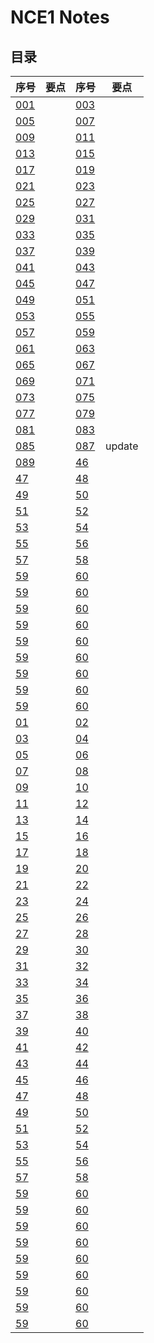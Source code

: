 
# **NCE1 Notes**  
## **目录**

<div style="text-align: center;">

|  序号  |  要点  |  序号  |  要点  |
|----|----|----|----|
| [001](https://moodhappy.github.io/moodHappy.gitHub.io-nce/nce1/001.html)|  | [003](https://moodhappy.github.io/moodHappy.gitHub.io-nce/nce1/003.html)|  |
| [005](https://moodhappy.github.io/moodHappy.gitHub.io-nce/nce1/005.html)|  | [007](https://moodhappy.github.io/moodHappy.gitHub.io-nce/nce1/007.html)|  |
| [009](https://moodhappy.github.io/moodHappy.gitHub.io-nce/nce1/009.html)|  | [011](https://moodhappy.github.io/moodHappy.gitHub.io-nce/nce1/011.html)|  |
| [013](https://moodhappy.github.io/moodHappy.gitHub.io-nce/nce1/013.html)|  | [015](https://moodhappy.github.io/moodHappy.gitHub.io-nce/nce1/015.html)|  |
| [017](https://moodhappy.github.io/moodHappy.gitHub.io-nce/nce1/017.html)|  | [019](https://moodhappy.github.io/moodHappy.gitHub.io-nce/nce1/019.html)|  |
| [021](https://moodhappy.github.io/moodHappy.gitHub.io-nce/nce1/021.html)|  | [023](https://moodhappy.github.io/moodHappy.gitHub.io-nce/nce1/023.html)|  |
| [025](https://moodhappy.github.io/moodHappy.gitHub.io-nce/nce1/025.html)|  | [027](https://moodhappy.github.io/moodHappy.gitHub.io-nce/nce1/027.html)|  |
| [029](https://moodhappy.github.io/moodHappy.gitHub.io-nce/nce1/029.html)|  | [031](https://moodhappy.github.io/moodHappy.gitHub.io-nce/nce1/031.html)|  |
| [033](https://moodhappy.github.io/moodHappy.gitHub.io-nce/nce1/033.html)|  | [035](https://moodhappy.github.io/moodHappy.gitHub.io-nce/nce1/035.html)|  |
| [037](https://moodhappy.github.io/moodHappy.gitHub.io-nce/nce1/037.html)|  | [039](https://moodhappy.github.io/moodHappy.gitHub.io-nce/nce1/039.html)|  |
| [041](https://moodhappy.github.io/moodHappy.gitHub.io-nce/nce1/041.html)|  | [043](https://moodhappy.github.io/moodHappy.gitHub.io-nce/nce1/043.html)|  |
| [045](https://moodhappy.github.io/moodHappy.gitHub.io-nce/nce1/045.html)|  | [047](https://moodhappy.github.io/moodHappy.gitHub.io-nce/nce1/047.html)|  |
| [049](https://moodhappy.github.io/moodHappy.gitHub.io-nce/nce1/049.html)|  | [051](https://moodhappy.github.io/moodHappy.gitHub.io-nce/nce1/051.html)|  |
| [053](https://moodhappy.github.io/moodHappy.gitHub.io-nce/nce1/053.html)|  | [055](https://moodhappy.github.io/moodHappy.gitHub.io-nce/nce1/055.html)|  |
| [057](https://moodhappy.github.io/moodHappy.gitHub.io-nce/nce1/057.html)|  | [059](https://moodhappy.github.io/moodHappy.gitHub.io-nce/nce1/059.html)|  |
|[061](https://moodhappy.github.io/moodHappy.gitHub.io-nce/nce1/061.html)|  | [063](https://moodhappy.github.io/moodHappy.gitHub.io-nce/nce1/063.html)|  |
| [065](https://moodhappy.github.io/moodHappy.gitHub.io-nce/nce1/065.html)|  | [067](https://moodhappy.github.io/moodHappy.gitHub.io-nce/nce1/067.html)|  |
| [069](https://moodhappy.github.io/moodHappy.gitHub.io-nce/nce1/069.html)|  | [071](https://moodhappy.github.io/moodHappy.gitHub.io-nce/nce1/071.html)|  |
| [073](https://moodhappy.github.io/moodHappy.gitHub.io-nce/nce1/073.html)|  | [075](https://moodhappy.github.io/moodHappy.gitHub.io-nce/nce1/075.html)|  |
| [077](https://moodhappy.github.io/moodHappy.gitHub.io-nce/nce1/077.html)|  | [079](https://moodhappy.github.io/moodHappy.gitHub.io-nce/nce1/079.html)|  |
| [081](https://moodhappy.github.io/moodHappy.gitHub.io-nce/nce1/081.html)|  | [083](https://moodhappy.github.io/moodHappy.gitHub.io-nce/nce1/083.html)|  |
| [085](https://moodhappy.github.io/moodHappy.gitHub.io-nce/nce1/085.html)|  | [087](https://moodhappy.github.io/moodHappy.gitHub.io-nce/nce1/087.html)| update |
| [089](https://moodhappy.github.io/moodHappy.gitHub.io-nce/nce1/089.html)|  | [46](https://moodhappy.github.io/moodHappy.gitHub.io-nce/nce1/46.html)|  |
| [47](https://moodhappy.github.io/moodHappy.gitHub.io-nce/nce1/47.html)|  | [48](https://moodhappy.github.io/moodHappy.gitHub.io-nce/nce1/48.html)|  |
| [49](https://moodhappy.github.io/moodHappy.gitHub.io-nce/nce1/49.html)|  | [50](https://moodhappy.github.io/moodHappy.gitHub.io-nce/nce1/50.html)|  |
| [51](https://moodhappy.github.io/moodHappy.gitHub.io-nce/nce1/51.html)|  | [52](https://moodhappy.github.io/moodHappy.gitHub.io-nce/nce1/52.html)|  |
| [53](https://moodhappy.github.io/moodHappy.gitHub.io-nce/nce1/53.html)|  | [54](https://moodhappy.github.io/moodHappy.gitHub.io-nce/nce1/54.html)|  |
| [55](https://moodhappy.github.io/moodHappy.gitHub.io-nce/nce1/55.html)|  | [56](https://moodhappy.github.io/moodHappy.gitHub.io-nce/nce1/56.html)|  |
| [57](https://moodhappy.github.io/moodHappy.gitHub.io-nce/nce1/57.html)|  | [58](https://moodhappy.github.io/moodHappy.gitHub.io-nce/nce1/58.html)|  |
| [59](https://moodhappy.github.io/moodHappy.gitHub.io-nce/nce1/59.html)|  | [60](https://moodhappy.github.io/moodHappy.gitHub.io-nce/nce1/60.html)|  |
| [59](https://moodhappy.github.io/moodHappy.gitHub.io-nce/nce1/59.html)|  | [60](https://moodhappy.github.io/moodHappy.gitHub.io-nce/nce1/60.html)|  |
| [59](https://moodhappy.github.io/moodHappy.gitHub.io-nce/nce1/59.html)|  | [60](https://moodhappy.github.io/moodHappy.gitHub.io-nce/nce1/60.html)|  |
| [59](https://moodhappy.github.io/moodHappy.gitHub.io-nce/nce1/59.html)|  | [60](https://moodhappy.github.io/moodHappy.gitHub.io-nce/nce1/60.html)|  |
| [59](https://moodhappy.github.io/moodHappy.gitHub.io-nce/nce1/59.html)|  | [60](https://moodhappy.github.io/moodHappy.gitHub.io-nce/nce1/60.html)|  |
| [59](https://moodhappy.github.io/moodHappy.gitHub.io-nce/nce1/59.html)|  | [60](https://moodhappy.github.io/moodHappy.gitHub.io-nce/nce1/60.html)|  |
| [59](https://moodhappy.github.io/moodHappy.gitHub.io-nce/nce1/59.html)|  | [60](https://moodhappy.github.io/moodHappy.gitHub.io-nce/nce1/60.html)|  |
| [59](https://moodhappy.github.io/moodHappy.gitHub.io-nce/nce1/59.html)|  | [60](https://moodhappy.github.io/moodHappy.gitHub.io-nce/nce1/60.html)|  |
| [59](https://moodhappy.github.io/moodHappy.gitHub.io-nce/nce1/59.html)|  | [60](https://moodhappy.github.io/moodHappy.gitHub.io-nce/nce1/60.html)|  |
| [01](https://moodhappy.github.io/moodHappy.gitHub.io-nce/nce1/01.html)|  | [02](https://moodhappy.github.io/moodHappy.gitHub.io-nce/nce1/02.html)|  |
| [03](https://moodhappy.github.io/moodHappy.gitHub.io-nce/nce1/03.html)|  | [04](https://moodhappy.github.io/moodHappy.gitHub.io-nce/nce1/04.html)|  |
| [05](https://moodhappy.github.io/moodHappy.gitHub.io-nce/nce1/05.html)|  | [06](https://moodhappy.github.io/moodHappy.gitHub.io-nce/nce1/06.html)|  |
| [07](https://moodhappy.github.io/moodHappy.gitHub.io-nce/nce1/07.html)|  | [08](https://moodhappy.github.io/moodHappy.gitHub.io-nce/nce1/08.html)|  |
| [09](https://moodhappy.github.io/moodHappy.gitHub.io-nce/nce1/09.html)|  | [10](https://moodhappy.github.io/moodHappy.gitHub.io-nce/nce1/10.html)|  |
| [11](https://moodhappy.github.io/moodHappy.gitHub.io-nce/nce1/11.html)|  | [12](https://moodhappy.github.io/moodHappy.gitHub.io-nce/nce1/12.html)|  |
| [13](https://moodhappy.github.io/moodHappy.gitHub.io-nce/nce1/13.html)|  | [14](https://moodhappy.github.io/moodHappy.gitHub.io-nce/nce1/14.html)|  |
| [15](https://moodhappy.github.io/moodHappy.gitHub.io-nce/nce1/15.html)|  | [16](https://moodhappy.github.io/moodHappy.gitHub.io-nce/nce1/16.html)|  |
| [17](https://moodhappy.github.io/moodHappy.gitHub.io-nce/nce1/17.html)|  | [18](https://moodhappy.github.io/moodHappy.gitHub.io-nce/nce1/18.html)|  |
| [19](https://moodhappy.github.io/moodHappy.gitHub.io-nce/nce1/19.html)|  | [20](https://moodhappy.github.io/moodHappy.gitHub.io-nce/nce1/20.html)|  |
| [21](https://moodhappy.github.io/moodHappy.gitHub.io-nce/nce1/21.html)|  | [22](https://moodhappy.github.io/moodHappy.gitHub.io-nce/nce1/22.html)|  |
| [23](https://moodhappy.github.io/moodHappy.gitHub.io-nce/nce1/23.html)|  | [24](https://moodhappy.github.io/moodHappy.gitHub.io-nce/nce1/24.html)|  |
| [25](https://moodhappy.github.io/moodHappy.gitHub.io-nce/nce1/25.html)|  | [26](https://moodhappy.github.io/moodHappy.gitHub.io-nce/nce1/26.html)|  |
| [27](https://moodhappy.github.io/moodHappy.gitHub.io-nce/nce1/27.html)|  | [28](https://moodhappy.github.io/moodHappy.gitHub.io-nce/nce1/28.html)|  |
| [29](https://moodhappy.github.io/moodHappy.gitHub.io-nce/nce1/29.html)|  | [30](https://moodhappy.github.io/moodHappy.gitHub.io-nce/nce1/30.html)|  |
|[31](https://moodhappy.github.io/moodHappy.gitHub.io-nce/nce1/31.html)|  | [32](https://moodhappy.github.io/moodHappy.gitHub.io-nce/nce1/32.html)|  |
| [33](https://moodhappy.github.io/moodHappy.gitHub.io-nce/nce1/33.html)|  | [34](https://moodhappy.github.io/moodHappy.gitHub.io-nce/nce1/34.html)|  |
| [35](https://moodhappy.github.io/moodHappy.gitHub.io-nce/nce1/35.html)|  | [36](https://moodhappy.github.io/moodHappy.gitHub.io-nce/nce1/36.html)|  |
| [37](https://moodhappy.github.io/moodHappy.gitHub.io-nce/nce1/37.html)|  | [38](https://moodhappy.github.io/moodHappy.gitHub.io-nce/nce1/38.html)|  |
| [39](https://moodhappy.github.io/moodHappy.gitHub.io-nce/nce1/39.html)|  | [40](https://moodhappy.github.io/moodHappy.gitHub.io-nce/nce1/40.html)|  |
| [41](https://moodhappy.github.io/moodHappy.gitHub.io-nce/nce1/41.html)|  | [42](https://moodhappy.github.io/moodHappy.gitHub.io-nce/nce1/42.html)|  |
| [43](https://moodhappy.github.io/moodHappy.gitHub.io-nce/nce1/43.html)|  | [44](https://moodhappy.github.io/moodHappy.gitHub.io-nce/nce1/44.html)|  |
| [45](https://moodhappy.github.io/moodHappy.gitHub.io-nce/nce1/45.html)|  | [46](https://moodhappy.github.io/moodHappy.gitHub.io-nce/nce1/46.html)|  |
| [47](https://moodhappy.github.io/moodHappy.gitHub.io-nce/nce1/47.html)|  | [48](https://moodhappy.github.io/moodHappy.gitHub.io-nce/nce1/48.html)|  |
| [49](https://moodhappy.github.io/moodHappy.gitHub.io-nce/nce1/49.html)|  | [50](https://moodhappy.github.io/moodHappy.gitHub.io-nce/nce1/50.html)|  |
| [51](https://moodhappy.github.io/moodHappy.gitHub.io-nce/nce1/51.html)|  | [52](https://moodhappy.github.io/moodHappy.gitHub.io-nce/nce1/52.html)|  |
| [53](https://moodhappy.github.io/moodHappy.gitHub.io-nce/nce1/53.html)|  | [54](https://moodhappy.github.io/moodHappy.gitHub.io-nce/nce1/54.html)|  |
| [55](https://moodhappy.github.io/moodHappy.gitHub.io-nce/nce1/55.html)|  | [56](https://moodhappy.github.io/moodHappy.gitHub.io-nce/nce1/56.html)|  |
| [57](https://moodhappy.github.io/moodHappy.gitHub.io-nce/nce1/57.html)|  | [58](https://moodhappy.github.io/moodHappy.gitHub.io-nce/nce1/58.html)|  |
| [59](https://moodhappy.github.io/moodHappy.gitHub.io-nce/nce1/59.html)|  | [60](https://moodhappy.github.io/moodHappy.gitHub.io-nce/nce1/60.html)|  |
| [59](https://moodhappy.github.io/moodHappy.gitHub.io-nce/nce1/59.html)|  | [60](https://moodhappy.github.io/moodHappy.gitHub.io-nce/nce1/60.html)|  |
| [59](https://moodhappy.github.io/moodHappy.gitHub.io-nce/nce1/59.html)|  | [60](https://moodhappy.github.io/moodHappy.gitHub.io-nce/nce1/60.html)|  |
| [59](https://moodhappy.github.io/moodHappy.gitHub.io-nce/nce1/59.html)|  | [60](https://moodhappy.github.io/moodHappy.gitHub.io-nce/nce1/60.html)|  |
| [59](https://moodhappy.github.io/moodHappy.gitHub.io-nce/nce1/59.html)|  | [60](https://moodhappy.github.io/moodHappy.gitHub.io-nce/nce1/60.html)|  |
| [59](https://moodhappy.github.io/moodHappy.gitHub.io-nce/nce1/59.html)|  | [60](https://moodhappy.github.io/moodHappy.gitHub.io-nce/nce1/60.html)|  |
| [59](https://moodhappy.github.io/moodHappy.gitHub.io-nce/nce1/59.html)|  | [60](https://moodhappy.github.io/moodHappy.gitHub.io-nce/nce1/60.html)|  |
| [59](https://moodhappy.github.io/moodHappy.gitHub.io-nce/nce1/59.html)|  | [60](https://moodhappy.github.io/moodHappy.gitHub.io-nce/nce1/60.html)|  |
| [59](https://moodhappy.github.io/moodHappy.gitHub.io-nce/nce1/59.html)|  | [60](https://moodhappy.github.io/moodHappy.gitHub.io-nce/nce1/60.html)|  |
